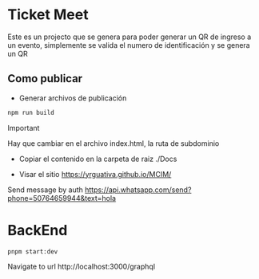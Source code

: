 

# Ticket Meet

Este es un projecto que se genera para poder generar un QR de ingreso a un evento, simplemente se valida el numero de identificación y se genera un QR

## Como publicar

* Generar archivos de publicación
```sh
npm run build
```

> [!IMPORTANT]
> Hay que cambiar en el archivo index.html, la ruta de subdominio

* Copiar el contenido en la carpeta de raiz ./Docs

* Visar el sitio https://yrguativa.github.io/MCIM/


Send message by auth 
https://api.whatsapp.com/send?phone=50764659944&text=hola


# BackEnd

```sh
pnpm start:dev
```

Navigate to url http://localhost:3000/graphql